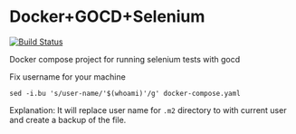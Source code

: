 # Docker+GOCD+Selenium

[![Build Status](https://travis-ci.org/pr4bh4sh/docker-go-selenium.svg?branch=master)](https://travis-ci.org/pr4bh4sh/docker-go-selenium)

Docker compose project for running selenium tests with gocd

Fix username for your machine

  `sed -i.bu 's/user-name/'$(whoami)'/g' docker-compose.yaml`

Explanation: It will replace user name for `.m2` directory to with current user and create a backup of the file.
